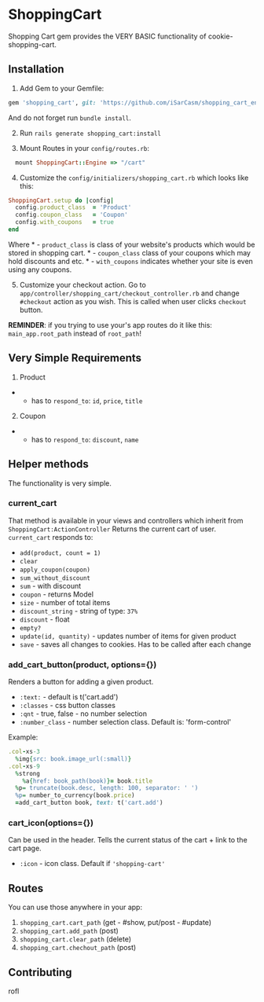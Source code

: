 # ShoppingCart
Shopping Cart gem provides the VERY BASIC functionality of cookie-shopping-cart.

## Installation 
1. Add Gem to your Gemfile:
  ```ruby
  gem 'shopping_cart', git: 'https://github.com/iSarCasm/shopping_cart_engine'
  ```
  And do not forget run `bundle install`.

2. Run `rails generate shopping_cart:install`

3. Mount Routes in your `config/routes.rb`:
  ```ruby
    mount ShoppingCart::Engine => "/cart"
  ```

4. Customize the `config/initializers/shopping_cart.rb` which looks like this:
  ```ruby
  ShoppingCart.setup do |config|
    config.product_class  = 'Product'
    config.coupon_class   = 'Coupon'
    config.with_coupons   = true
  end
  ```
  Where 
    * - `product_class` is class of your website's products which would be stored in shopping cart.
    * - `coupon_class` class of your coupons which may hold discounts and etc.
    * - `with_coupons` indicates whether your site is even using any coupons.
  
5. Customize your checkout action. Go to `app/controller/shopping_cart/checkout_controller.rb` and change `#checkout` action as you wish. This is called when user clicks `checkout` button. 

  **REMINDER**: if you trying to use your's app routes do it like this: `main_app.root_path` instead of `root_path`!

## Very Simple Requirements
1. Product
  * - has to `respond_to`: `id`, `price`, `title`
2. Coupon
  * - has to `respond_to`: `discount`, `name`
  
## Helper methods
The functionality is very simple. 
### current_cart
That method is available in your views and controllers which inherit from `ShoppingCart:ActionController`
Returns the current cart of user. `current_cart` responds to:
  * `add(product, count = 1)`
  * `clear`
  * `apply_coupon(coupon)`
  * `sum_without_discount`
  * `sum` - with discount
  * `coupon` - returns Model
  * `size` - number of total items
  * `discount_string` - string of type: `37%`
  * `discount` - float
  * `empty?`
  * `update(id, quantity)` - updates number of items for given product
  * `save` - saves all changes to cookies. Has to be called after each change
  
### add_cart_button(product, options={})
Renders a button for adding a given product.
  * `:text:` - default is t('cart.add')
  * `:classes` - css button classes
  * `:qnt` -  true, false - no number selection
  * `:number_class` - number selection class. Default is: 'form-control'

Example:
```ruby
.col-xs-3
  %img{src: book.image_url(:small)}
.col-xs-9
  %strong
    %a{href: book_path(book)}= book.title
  %p= truncate(book.desc, length: 100, separator: ' ')
  %p= number_to_currency(book.price)
  =add_cart_button book, text: t('cart.add')
```

### cart_icon(options={})
Can be used in the header. Tells the current status of the cart + link to the cart page.
  * `:icon` - icon class. Default if `'shopping-cart'`

## Routes
You can use those anywhere in your app:
  1. `shopping_cart.cart_path` (get - #show, put/post - #update)
  2. `shopping_cart.add_path` (post)
  3. `shopping_cart.clear_path` (delete)
  4. `shopping_cart.chechout_path` (post) 

## Contributing
rofl
